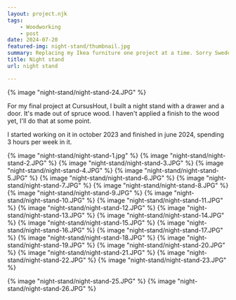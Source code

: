```yaml
---
layout: project.njk
tags: 
    - Woodworking
    - post
date: 2024-07-20
featured-img: night-stand/thumbnail.jpg
summary: Replacing my Ikea furniture one project at a time. Sorry Sweden. It's not you, it's me.
title: Night stand
url: night stand

---
```


{% image "night-stand/night-stand-24.JPG" %}

For my final project at CursusHout, I built a night stand with a drawer and a door. It's made out of spruce wood. I haven't applied a finish to the wood yet, I'll do that at some point.

I started working on it in october 2023 and finished in june 2024, spending 3 hours per week in it.


{% image "night-stand/night-stand-1.jpg" %}
{% image "night-stand/night-stand-2.JPG" %}
{% image "night-stand/night-stand-3.JPG" %}
{% image "night-stand/night-stand-4.JPG" %}
{% image "night-stand/night-stand-5.JPG" %}
{% image "night-stand/night-stand-6.JPG" %}
{% image "night-stand/night-stand-7.JPG" %}
{% image "night-stand/night-stand-8.JPG" %}
{% image "night-stand/night-stand-9.JPG" %}
{% image "night-stand/night-stand-10.JPG" %}
{% image "night-stand/night-stand-11.JPG" %}
{% image "night-stand/night-stand-12.JPG" %}
{% image "night-stand/night-stand-13.JPG" %}
{% image "night-stand/night-stand-14.JPG" %}
{% image "night-stand/night-stand-15.JPG" %}
{% image "night-stand/night-stand-16.JPG" %}
{% image "night-stand/night-stand-17.JPG" %}
{% image "night-stand/night-stand-18.JPG" %}
{% image "night-stand/night-stand-19.JPG" %}
{% image "night-stand/night-stand-20.JPG" %}
{% image "night-stand/night-stand-21.JPG" %}
{% image "night-stand/night-stand-22.JPG" %}
{% image "night-stand/night-stand-23.JPG" %}

{% image "night-stand/night-stand-25.JPG" %}
{% image "night-stand/night-stand-26.JPG" %}
